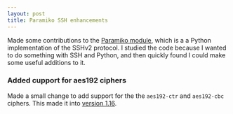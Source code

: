 ```yaml
---
layout: post
title: Paramiko SSH enhancements
---
```


Made some contributions to the <a href="http://www.paramiko.org/">Paramiko module</a>, which is a a Python implementation of the SSHv2 protocol. I studied the code because I wanted to do something with SSH and Python, and then quickly found I could make some useful additions to it.

### Added cupport for aes192 ciphers

Made a small change to add support for the the `aes192-ctr` and `aes192-cbc` ciphers. This made it into <a href="http://www.paramiko.org/changelog.html">version 1.16</a>.




